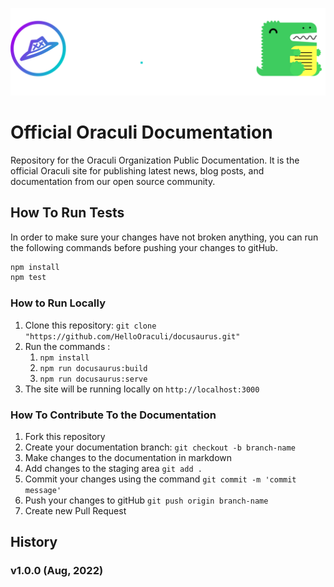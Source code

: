 ![Readme-banner](./static/img/readme-banner-2.png)
<h1>Official Oraculi Documentation</h1>
<p>
Repository for the Oraculi Organization Public Documentation. It is the official Oraculi site for publishing latest news, blog posts, and documentation from our open source community.
</p>

</div>

## How To Run Tests

In order to make sure your changes have not broken anything, you can run the following commands before pushing your changes to gitHub.

```sh
npm install
npm test
```

### How to Run Locally

1. Clone this repository: `git clone "https://github.com/HelloOraculi/docusaurus.git"`
2. Run the commands :
    1. `npm install`
    2. `npm run docusaurus:build`
    3. `npm run docusaurus:serve`
3. The site will be running locally on `http://localhost:3000`

### How To Contribute To the Documentation

1. Fork this repository
2. Create your documentation branch: `git checkout -b branch-name`
3. Make changes to the documentation in markdown
4. Add changes to the staging area `git add .`
5. Commit your changes using the command `git commit -m 'commit message'`
6. Push your changes to gitHub `git push origin branch-name`
7. Create new Pull Request


## History

### v1.0.0 (Aug, 2022)